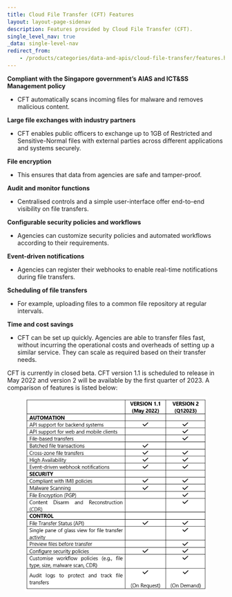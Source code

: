 ```yaml
---
title: Cloud File Transfer (CFT) Features
layout: layout-page-sidenav
description: Features provided by Cloud File Transfer (CFT).
single_level_nav: true
_data: single-level-nav
redirect_from:
    - /products/categories/data-and-apis/cloud-file-transfer/features.html
---
```


**Compliant with the Singapore government’s AIAS and ICT&SS Management policy**

- CFT automatically scans incoming files for malware and removes malicious content.

**Large file exchanges with industry partners**

- CFT enables public officers to exchange up to 1GB of Restricted and Sensitive-Normal files with external parties across different applications and systems securely.

**File encryption**

- This ensures that data from agencies are safe and tamper-proof.

**Audit and monitor functions**

- Centralised controls and a simple user-interface offer end-to-end visibility on file transfers.

**Configurable security policies and workflows**

- Agencies can customize security policies and automated workflows according to their requirements.

**Event-driven notifications**

- Agencies can register their webhooks to enable real-time notifications during file transfers.

**Scheduling of file transfers**

- For example, uploading files to a common file repository at regular intervals.

**Time and cost savings**

- CFT can be set up quickly. Agencies are able to transfer files fast, without incurring the operational costs and overheads of setting up a similar service. They can scale as required based on their transfer needs.

CFT is currently in closed beta. CFT version 1.1 is scheduled to release in May 2022 and version 2 will be available by the first quarter of 2023. A comparison of features is listed below:

<figure style="text-align: center">
  <img
    src="/assets/img/cft-version-comparision.png" 
  />
</figure>
